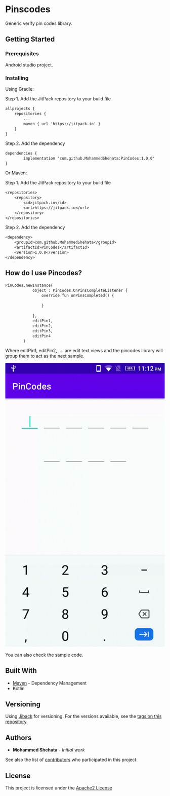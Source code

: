 # Pinscodes

Generic verify pin codes library.

## Getting Started


### Prerequisites

Android studio project.

### Installing

Using Gradle:

Step 1. Add the JitPack repository to your build file

	allprojects {
		repositories {
			...
			maven { url 'https://jitpack.io' }
		}
	}

Step 2. Add the dependency

	dependencies {
	        implementation 'com.github.MohammedShehata:PinCodes:1.0.0'
	}


Or Maven:

Step 1. Add the JitPack repository to your build file

	<repositories>
		<repository>
		    <id>jitpack.io</id>
		    <url>https://jitpack.io</url>
		</repository>
	</repositories>

Step 2. Add the dependency

	<dependency>
	    <groupId>com.github.MohammedShehata</groupId>
	    <artifactId>PinCodes</artifactId>
	    <version>1.0.0</version>
	</dependency>

## How do I use Pincodes?


```
PinCodes.newInstance(
            object : PinCodes.OnPinsCompleteListener {
                override fun onPinsCompleted() {
                    
                }

            },
            editPin1,
            editPin2,
            editPin3,
            editPin4
        )
```
Where editPin1, editPin2, .... are edit text views and the pincodes library will group them to act as the next sample.


![alt pincodes sample](static/pinscode_sample.gif)

You can also check the sample code.
## Built With

* [Maven](https://maven.apache.org/) - Dependency Management
* Kotlin

## Versioning

Using [Jiback](https://jitpack.io/) for versioning. For the versions available, see the [tags on this repository](https://github.com/MohammedShehata/PinCodes/tags). 

## Authors

* **Mohammed Shehata** - *Initial work*

See also the list of [contributors](https://github.com/MohammedShehata/Speedometer/contributors) who participated in this project.

## License

This project is licensed under the [Apache2 License](https://www.apache.org/licenses/LICENSE-2.0)

